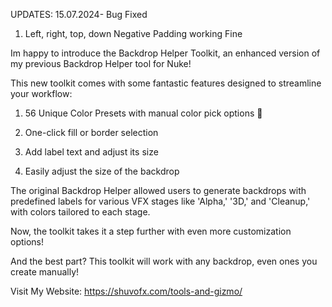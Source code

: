 UPDATES: 15.07.2024- Bug Fixed
1. Left, right, top, down Negative Padding working Fine

Im happy to introduce the Backdrop Helper Toolkit, 
an enhanced version of my previous Backdrop Helper tool for Nuke! 

This new toolkit comes with some fantastic features designed to streamline your workflow:

   1. 56 Unique Color Presets with manual color pick options 🎨
  
   2. One-click fill or border selection
  
   3. Add label text and adjust its size
  
   4. Easily adjust the size of the backdrop

The original Backdrop Helper allowed users to generate backdrops with predefined labels for various VFX stages like 'Alpha,' '3D,' and 'Cleanup,' with colors tailored to each stage.

Now, the toolkit takes it a step further with even more customization options!

And the best part? This toolkit will work with any backdrop, even ones you create manually!

Visit My Website: https://shuvofx.com/tools-and-gizmo/


